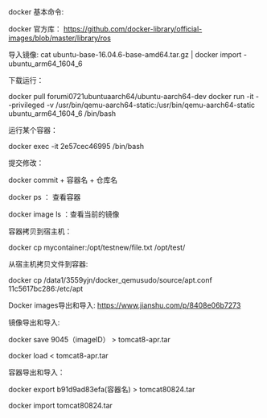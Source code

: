 
docker 基本命令:

docker 官方库： https://github.com/docker-library/official-images/blob/master/library/ros

导入镜像:
cat ubuntu-base-16.04.6-base-amd64.tar.gz | docker import - ubuntu_arm64_1604_6

下载运行：

docker pull forumi0721ubuntuaarch64/ubuntu-aarch64-dev
docker run -it --privileged  -v /usr/bin/qemu-aarch64-static:/usr/bin/qemu-aarch64-static  ubuntu_arm64_1604_6 /bin/bash

运行某个容器： 

docker exec -it 2e57cec46995 /bin/bash

提交修改： 

docker commit + 容器名 + 仓库名


docker ps ： 查看容器

docker image ls ：查看当前的镜像


容器拷贝到宿主机：

docker cp mycontainer:/opt/testnew/file.txt /opt/test/

从宿主机拷贝文件到容器:

docker cp /data1/3559yjn/docker_qemusudo/source/apt.conf  11c5617bc286:/etc/apt

Docker images导出和导入: https://www.jianshu.com/p/8408e06b7273


镜像导出和导入:

docker save 9045（imageID） > tomcat8-apr.tar

docker load < tomcat8-apr.tar

容器导出和导入：

docker export b91d9ad83efa(容器名) > tomcat80824.tar

docker import tomcat80824.tar




